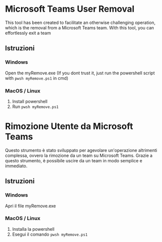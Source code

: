 # Microsoft Teams User Removal

This tool has been created to facilitate an otherwise challenging operation, which is the removal from a Microsoft Teams team. With this tool, you can effortlessly exit a team
## Istruzioni
### Windows
Open the myRemove.exe (If you dont trust it, just run the powershell script with ```pwsh myRemove.ps1``` in cmd)

### MacOS / Linux
1. Install powershell
2. Run  ```pwsh myRemove.ps1```


# Rimozione Utente da Microsoft Teams

Questo strumento è stato sviluppato per agevolare un'operazione altrimenti complessa, ovvero la rimozione da un team su Microsoft Teams. Grazie a questo strumento, è possibile uscire da un team in modo semplice e immediato.
## Istruzioni
### Windows
Apri il file myRemove.exe

### MacOS / Linux
1. Installa la powershell
2. Esegui il comando ```pwsh myRemove.ps1```



